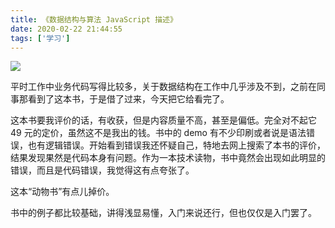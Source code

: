 ```yaml
---
title: 《数据结构与算法 JavaScript 描述》
date: 2020-02-22 21:44:55
tags: ['学习']
---
```


![](https://personal-1251959693.cos.ap-chengdu.myqcloud.com/2020-02-22-%E6%95%B0%E6%8D%AE%E7%BB%93%E6%9E%84%E4%B8%8E%E7%AE%97%E6%B3%95%20javascript%20%E8%AF%AD%E8%A8%80%E6%8F%8F%E8%BF%B0.jpg)

平时工作中业务代码写得比较多，关于数据结构在工作中几乎涉及不到，之前在同事那看到了这本书，于是借了过来，今天把它给看完了。

这本书要我评价的话，有收获，但是内容质量不高，甚至是偏低。完全对不起它 49 元的定价，虽然这不是我出的钱。书中的 demo 有不少印刷或者说是语法错误，也有逻辑错误。开始看到错误我还怀疑自己，特地去网上搜索了本书的评价，结果发现果然是代码本身有问题。作为一本技术读物，书中竟然会出现如此明显的错误，而且是代码错误，我觉得这有点夸张了。

这本“动物书”有点儿掉价。

书中的例子都比较基础，讲得浅显易懂，入门来说还行，但也仅仅是入门罢了。

